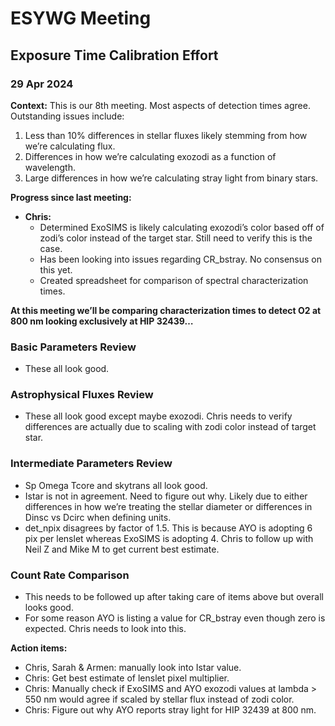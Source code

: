 # ESYWG Meeting
## Exposure Time Calibration Effort
### 29 Apr 2024

**Context:** This is our 8th meeting. Most aspects of detection times agree. Outstanding issues include:
1. Less than 10% differences in stellar fluxes likely stemming from how we’re calculating flux.
2. Differences in how we’re calculating exozodi as a function of wavelength.
3. Large differences in how we’re calculating stray light from binary stars.

**Progress since last meeting:**
- **Chris:**
  - Determined ExoSIMS is likely calculating exozodi’s color based off of zodi’s color instead of the target star. Still need to verify this is the case.
  - Has been looking into issues regarding CR_bstray. No consensus on this yet.
  - Created spreadsheet for comparison of spectral characterization times.

**At this meeting we’ll be comparing characterization times to detect O2 at 800 nm looking exclusively at HIP 32439…**

### Basic Parameters Review
- These all look good.

### Astrophysical Fluxes Review
- These all look good except maybe exozodi. Chris needs to verify differences are actually due to scaling with zodi color instead of target star.

### Intermediate Parameters Review
- Sp Omega Tcore and skytrans all look good.
- Istar is not in agreement. Need to figure out why. Likely due to either differences in how we’re treating the stellar diameter or differences in Dinsc vs Dcirc when defining units.
- det_npix disagrees by factor of 1.5. This is because AYO is adopting 6 pix per lenslet whereas ExoSIMS is adopting 4. Chris to follow up with Neil Z and Mike M to get current best estimate.

### Count Rate Comparison
- This needs to be followed up after taking care of items above but overall looks good.
- For some reason AYO is listing a value for CR_bstray even though zero is expected. Chris needs to look into this.

**Action items:**
- Chris, Sarah & Armen: manually look into Istar value.
- Chris: Get best estimate of lenslet pixel multiplier.
- Chris: Manually check if ExoSIMS and AYO exozodi values at lambda > 550 nm would agree if scaled by stellar flux instead of zodi color.
- Chris: Figure out why AYO reports stray light for HIP 32439 at 800 nm.

